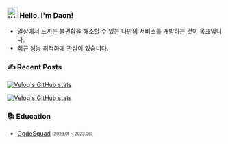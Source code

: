 ### <img src="https://raw.githubusercontent.com/Tarikul-Islam-Anik/Animated-Fluent-Emojis/master/Emojis/Hand%20gestures/Waving%20Hand.png" alt="Waving Hand" width="25" height="25" /> Hello, I'm Daon!

- 일상에서 느끼는 불편함을 해소할 수 있는 나만의 서비스를 개발하는 것이 목표입니다.
- 최근 성능 최적화에 관심이 있습니다.

### ✍️ Recent Posts
[![Velog's GitHub stats](https://velog-readme-stats.vercel.app/api?name=saseungg&tag=피그마)](https://velog.io/@saseungg/%ED%94%84%EB%A1%A0%ED%8A%B8%EC%9D%98-%EB%94%94%EC%9E%90%EC%9D%B8-%EC%8B%9C%EC%8A%A4%ED%85%9C-%EA%B5%AC%EC%B6%95%EA%B8%B0)

[![Velog's GitHub stats](https://velog-readme-stats.vercel.app/api?name=saseungg&tag=MSW)](https://velog.io/@saseungg/MSW-Mock-Service-Worker%EB%A5%BC-%ED%99%9C%EC%9A%A9%ED%95%9C-API-Mocking)

### 📚 Education
- [CodeSquad](https://codesquad.kr/) <sub><sup>(2023.01 ~ 2023.06)</sup></sub>


